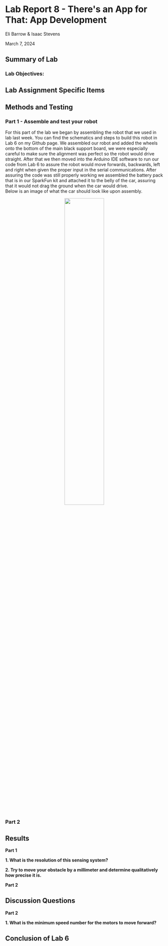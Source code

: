 # Lab Report 8 - There's an App for That: App Development
Eli Barrow & Isaac Stevens

March 7, 2024

## Summary of Lab ##




### Lab Objectives: ###


## Lab Assignment Specific Items ##





## Methods and Testing ##
### Part 1 - Assemble and test your robot ###
For this part of the lab we began by assembling the robot that we used in lab last week. You can find the schematics and steps to build this robot in Lab 6 on my Github page. We assembled our robot and added the wheels onto the bottom of the main black support board, we were especially careful to make sure the alignment was perfect so the robot would drive straight. After that we then moved into the Arduino IDE software to run our code from Lab 6 to assure the robot would move forwards, backwards, left and right when given the proper input in the serial communications. After assuring the code was still properly working we assembled the battery pack that is in our SparkFun kit and attached it to the belly of the car, assuring that it would not drag the ground when the car would drive.     
Below is an image of what the car should look like upon assembly. 

<p align="center">
  <img src= https://github.com/elibarrow/BAE305-SP24-LAB6/blob/main/Screenshot%202024-02-19%20at%202.32.04%20PM.png width = 50%> 
</p> 


### Part 2 ###



## Results ##


**Part 1**


**1. What is the resolution of this sensing system?**



**2. Try to move your obstacle by a millimeter and determine qualitatively how precise it is.**




**Part 2**


## Discussion Questions ##

**Part 2**

**1. What is the minimum speed number for the motors to move forward?**





## Conclusion of Lab 6 ##


